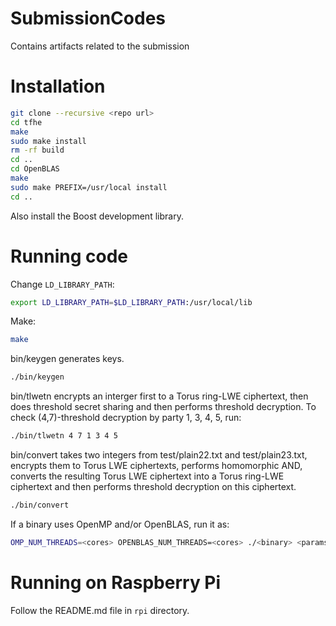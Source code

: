 # SubmissionCodes
Contains artifacts related to the submission

# Installation

```bash
git clone --recursive <repo url>
cd tfhe
make
sudo make install
rm -rf build
cd ..
cd OpenBLAS
make
sudo make PREFIX=/usr/local install
cd ..
```

Also install the Boost development library.

# Running code

Change `LD_LIBRARY_PATH`:

```bash
export LD_LIBRARY_PATH=$LD_LIBRARY_PATH:/usr/local/lib
```
Make:

```bash
make
```
bin/keygen generates keys.

```bash
./bin/keygen
```
bin/tlwetn encrypts an interger first to a Torus ring-LWE ciphertext, then does threshold secret sharing and then performs threshold decryption. To check (4,7)-threshold decryption by party 1, 3, 4, 5, run:

```bash
./bin/tlwetn 4 7 1 3 4 5
```
bin/convert takes two integers from test/plain22.txt and test/plain23.txt, encrypts them to Torus LWE ciphertexts, performs homomorphic AND, converts the resulting Torus LWE ciphertext into a Torus ring-LWE ciphertext and then performs threshold decryption on this ciphertext.

```bash
./bin/convert
```

If a binary uses OpenMP and/or OpenBLAS, run it as:

```bash
OMP_NUM_THREADS=<cores> OPENBLAS_NUM_THREADS=<cores> ./<binary> <params>
```

# Running on Raspberry Pi

Follow the README.md file in `rpi` directory.
